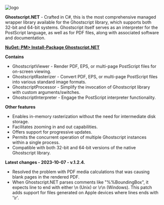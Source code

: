 ![logo](https://artifex.com/images/logos/ghostscript-github-icon.png)

**Ghostscript.NET** - Crafted in C#, this is the most comprehensive managed wrapper library available for the Ghostscript library, which supports both 32-bit and 64-bit systems. Ghostscript itself serves as an interpreter for the PostScript language, as well as for PDF files, along with associated software and documentation.

[**NuGet: PM> Install-Package Ghostscript.NET**](http://nuget.org/packages/Ghostscript.NET/)

**Contains**
* GhostscriptViewer - Render PDF, EPS, or multi-page PostScript files for on-screen viewing.
* GhostscriptRasterizer - Convert PDF, EPS, or multi-page PostScript files into various standard image formats.
* GhostscriptProcessor - Simplify the invocation of Ghostscript library with custom arguments/switches.
* GhostscriptInterpreter - Engage the PostScript interpreter functionality.

**Other features**
* Enables in-memory rasterization without the need for intermediate disk storage.
* Facilitates zooming in and out capabilities.
* Offers support for progressive updates.
* Permits the concurrent operation of multiple Ghostscript instances within a single process.
* Compatible with both 32-bit and 64-bit versions of the native Ghostscript library.

**Latest changes - 2023-10-07 - v.1.2.4.**
* Resolved the problem with PDF media calculations that was causing blank pages in the rendered PDF.
* When Ghostscript.NET parses comments like "%%BoundingBox", it expects line to end with either \n (Unix) or \r\n (Windows). This patch adds support for files generated on Apple devices where lines ends with '\r'.


